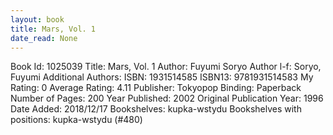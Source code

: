 ```yaml
---
layout: book
title: Mars, Vol. 1
date_read: None
---
```


Book Id: 1025039
Title: Mars, Vol. 1
Author: Fuyumi Soryo
Author l-f: Soryo, Fuyumi
Additional Authors: 
ISBN: 1931514585
ISBN13: 9781931514583
My Rating: 0
Average Rating: 4.11
Publisher: Tokyopop
Binding: Paperback
Number of Pages: 200
Year Published: 2002
Original Publication Year: 1996
Date Added: 2018/12/17
Bookshelves: kupka-wstydu
Bookshelves with positions: kupka-wstydu (#480)

